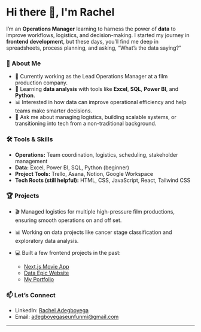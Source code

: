 
# Hi there 👋, I'm Rachel

I’m an **Operations Manager** learning to harness the power of **data** to improve workflows, logistics, and decision-making.
I started my journey in **frontend development**, but these days, you’ll find me deep in spreadsheets, process planning, and asking, “What’s the data saying?”

### 🚀 About Me

* 🔭 Currently working as the Lead Operations Manager at a film production company.
* 🌱 Learning **data analysis** with tools like **Excel**, **SQL**, **Power BI**, and **Python**.
* 📊 Interested in how data can improve operational efficiency and help teams make smarter decisions.
* 💬 Ask me about managing logistics, building scalable systems, or transitioning into tech from a non-traditional background.

### 🛠 Tools & Skills

* **Operations:** Team coordination, logistics, scheduling, stakeholder management
* **Data:** Excel, Power BI, SQL, Python (beginner)
* **Project Tools:** Trello, Asana, Notion, Google Workspace
* **Tech Roots (still helpful):** HTML, CSS, JavaScript, React, Tailwind CSS

### 🏆 Projects

* 🎬 Managed logistics for multiple high-pressure film productions, ensuring smooth operations on and off set.
* 📊 Working on data projects like cancer stage classification and exploratory data analysis.
* 💻 Built a few frontend projects in the past:

  * [Next.js Movie App](https://github.com/Rachel-Cellulose/nextjs_movie_app)
  * [Data Epic Website](https://github.com/Rachel-Cellulose/dataepic_website)
  * [My Portfolio](https://github.com/Rachel-Cellulose/portfolio)

### 📫 Let’s Connect

* LinkedIn: [Rachel Adegboyega](https://www.linkedin.com/in/rachel-adegboyega/)
* Email: [adegboyegaseunfunmi@gmail.com](mailto:adegboyegaseunfunmi@gmail.com)

---

